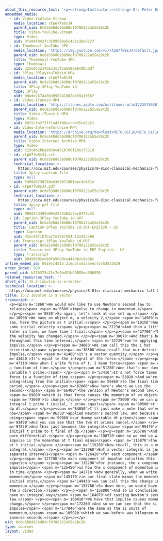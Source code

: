 ```yaml
---
about_this_resource_text: '<p><strong>Instructor:</strong> Dr. Peter Dourmashkin</p>'
embedded_media:
  - id: Video-YouTube-Stream
    media_location: xtpW7fw8s34
    parent_uid: 8c6a588dd26d88cf0706122a55e20c2b
    title: Video-YouTube-Stream
    type: Video
    uid: 3fa84f842fc36d9568a5c4d2c2be3227
  - id: Thumbnail-YouTube-JPG
    media_location: 'https://img.youtube.com/vi/xtpW7fw8s34/default.jpg'
    parent_uid: 8c6a588dd26d88cf0706122a55e20c2b
    title: Thumbnail-YouTube-JPG
    type: Thumbnail
    uid: 3256dd3214b623c3f5a6580a0c9bc0df
  - id: 3Play-3PlayYouTubeid-MP4
    media_location: xtpW7fw8s34
    parent_uid: 8c6a588dd26d88cf0706122a55e20c2b
    title: 3Play-3Play YouTube id
    type: 3Play
    uid: 0dade2674a8bd0507410824bf8a1f56f
  - id: Video-iTunesU-MP4
    media_location: 'https://itunes.apple.com/us/itunes-u/id1223579658'
    parent_uid: 8c6a588dd26d88cf0706122a55e20c2b
    title: Video-iTunes U-MP4
    type: Video
    uid: 69f2c742f3ff1443fd0cccb435cd2a21
  - id: Video-InternetArchive-MP4
    media_location: 'https://archive.org/download/MIT8.01F16/MIT8_01F16_L15v02_360p.mp4'
    parent_uid: 8c6a588dd26d88cf0706122a55e20c2b
    title: Video-Internet Archive-MP4
    type: Video
    uid: c29c4b2b8e9d80c401b766f166c7581d
  - id: xtpW7fw8s34.srt
    parent_uid: 8c6a588dd26d88cf0706122a55e20c2b
    technical_location: >-
      https://ocw.mit.edu/courses/physics/8-01sc-classical-mechanics-fall-2016/week-5-momentum-and-impulse/15.2-impulse-is-a-vector/15.2-impulse-is-a-vector/xtpW7fw8s34.srt
    title: 3play caption file
    type: null
    uid: f456d6738530e63d8971d8faec4c681e
  - id: xtpW7fw8s34.pdf
    parent_uid: 8c6a588dd26d88cf0706122a55e20c2b
    technical_location: >-
      https://ocw.mit.edu/courses/physics/8-01sc-classical-mechanics-fall-2016/week-5-momentum-and-impulse/15.2-impulse-is-a-vector/15.2-impulse-is-a-vector/xtpW7fw8s34.pdf
    title: 3play pdf file
    type: null
    uid: 909d24d499a00e23f4d63a2bc0475c41
  - id: Caption-3Play YouTube id-SRT
    parent_uid: 8c6a588dd26d88cf0706122a55e20c2b
    title: Caption-3Play YouTube id-SRT-English - US
    type: Caption
    uid: 42ac46f10fba27e1267bb4c13a43da66
  - id: Transcript-3Play YouTube id-PDF
    parent_uid: 8c6a588dd26d88cf0706122a55e20c2b
    title: Transcript-3Play YouTube id-PDF-English - US
    type: Transcript
    uid: 99450902ed80fa508dce4443b2c6e3bc
inline_embed_id: 8019514215.2impulseisavector63821629
order_index: 998
parent_uid: b216375a21c7e9bd51b49883ed386898
related_resources_text: ''
short_url: 15.2-impulse-is-a-vector
technical_location: >-
  https://ocw.mit.edu/courses/physics/8-01sc-classical-mechanics-fall-2016/week-5-momentum-and-impulse/15.2-impulse-is-a-vector/15.2-impulse-is-a-vector
title: 15.2 Impulse is a Vector
transcript: >-
  <p><span m='3860'>We would now like to use Newton's second law to
  relate</span> <span m='6580'>impulse to change in momentum.</span>
  </p><p><span m='8630'>So again, let's look at our set up.</span> </p><p><span
  m='10900'>We have an object m, a velocity V,</span> <span m='14560'>and, let's
  say, here the picture as t initial.</span> </p><p><span m='19150'>And we have
  some initial velocity.</span> </p><p><span m='21230'>And then a little bit
  later in time, we have time t final.</span> </p><p><span m='27700'>The moment
  the velocity has changed.</span> </p><p><span m='30070'>And that's because
  throughout this time interval,</span> <span m='32729'>we're applying an
  impulse.</span> </p><p><span m='34860'>We can call this the i hat
  direction.</span> </p><p><span m='38500'>Now recall that our definition of
  impulse,</span> <span m='41460'>it's a vector quantity.</span> </p><p><span
  m='43440'>It's equal to the integral of the force.</span> </p><p><span
  m='47110'>Now when I write force of t, I mean force</span> <span m='49300'>as
  a function of time.</span> </p><p><span m='51280'>And that's our dummy
  variable t prime.</span> </p><p><span m='53410'>It's not force times time, but
  force is a function of time.</span> </p><p><span m='56920'>And we're
  integrating from the initial</span> <span m='59860'>to the final time
  period.</span> </p><p><span m='62800'>Now here's where we use the
  second--</span> <span m='66400'>the version of Newton's second law,</span>
  <span m='69880'>which is that force causes the momentum of an object</span>
  <span m='73690'>to change.</span> </p><p><span m='75000'>So we can write this
  integral t prime t initial, t prime equals</span> <span m='80500'>t final of
  dp dt.</span> </p><p><span m='84050'>I'll just make a note that we've
  now</span> <span m='86350'>applied Newton's second law, and because we're
  using</span> <span m='90960'>our dummy variable dt prime</span> <span
  m='93490'>And you can see that the two dt primes cancel.</span> </p><p><span
  m='97259'>And this just becomes the integral</span> <span m='99470'>from t
  initial t prime to t final of dp.</span> </p><p><span m='106780'>And this is a
  pure differential.</span> </p><p><span m='108720'>And so we end up with
  impulse is the momentum at t final minus</span> <span m='115870'>the momentum
  at t initial.</span> </p><p><span m='119280'>Now recall, this is a vector
  integral.</span> </p><p><span m='123960'>But a vector integral is just three
  separate intervals</span> <span m='126420'>for each component.</span>
  </p><p><span m='127700'>So each component of impulse satisfies this
  equation.</span> </p><p><span m='132290'>For instance, the x component of
  impulse</span> <span m='135450'>is how the x component of momentum is changing
  in time.</span> </p><p><span m='141710'>Now generally, when we write a final
  momentum</span> <span m='145170'>in our final state minus the momentum during
  initial state,</span> <span m='149430'>we can call this the change in
  momentum.</span> </p><p><span m='153760'>So down here, we would have change in
  the x direction.</span> </p><p><span m='158800'>And so in conclusion, we now
  have an integral way</span> <span m='164079'>of casting Newton's second
  law.</span> </p><p><span m='168410'>We have that impulse causes momentum to
  change.</span> </p><p><span m='172260'>And so we can see that the si units of
  impulse</span> <span m='177840'>are the same as the si units of
  momentum,</span> <span m='185020'>which we saw before was kilogram meter
  inverse seconds.</span> </p><p></p>
uid: 8c6a588dd26d88cf0706122a55e20c2b
type: courses
layout: video
---
```

